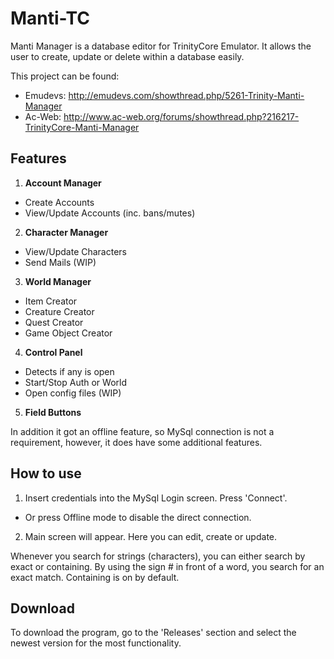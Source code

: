 # Manti-TC
Manti Manager is a database editor for TrinityCore Emulator. It allows the user to create, update or delete within a database easily.

This project can be found:
- Emudevs: http://emudevs.com/showthread.php/5261-Trinity-Manti-Manager
- Ac-Web: http://www.ac-web.org/forums/showthread.php?216217-TrinityCore-Manti-Manager

## Features
1. **Account Manager**
  - Create Accounts
  - View/Update Accounts (inc. bans/mutes)
2. **Character Manager**
  - View/Update Characters
  - Send Mails (WIP)
3. **World Manager**
  - Item Creator
  - Creature Creator
  - Quest Creator
  - Game Object Creator
4. **Control Panel**
  - Detects if any is open
  - Start/Stop Auth or World
  - Open config files (WIP)
5. **Field Buttons**

In addition it got an offline feature, so MySql connection is not a requirement, 
however, it does have some additional features.

## How to use
1. Insert credentials into the MySql Login screen. Press 'Connect'.
  - Or press Offline mode to disable the direct connection.
2. Main screen will appear. Here you can edit, create or update.

Whenever you search for strings (characters), you can either search by exact or containing.
By using the sign # in front of a word, you search for an exact match. Containing is on by default.

## Download
To download the program, go to the 'Releases' section and select the newest version for the most functionality.